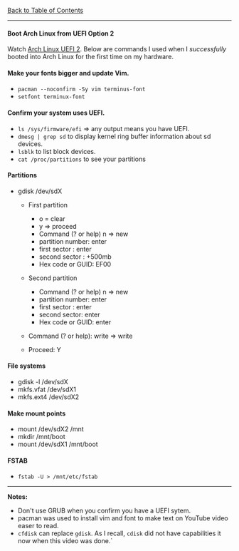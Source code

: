 [Back to Table of Contents](../README.md)
***

#### Boot Arch Linux from UEFI Option 2
Watch [Arch Linux UEFI 2](https://www.youtube.com/watch?v=DfC5hgdtbWY).  Below
are commands I used when I _successfully_ booted into Arch Linux for the first
time on my hardware.

#### Make your fonts bigger and update Vim.
* `pacman --noconfirm -Sy vim terminus-font`
* `setfont terminux-font`

#### Confirm your system uses UEFI.
* `ls /sys/firmware/efi`  => any output means you have UEFI.
* `dmesg | grep sd` to display kernel ring buffer information about sd devices.
* `lsblk` to list block devices.
* `cat /proc/partitions` to see your partitions

#### Partitions 
* gdisk /dev/sdX
  * First partition
    * o = clear
    * y => proceed
    * Command (? or help) n => new
    * partition number: enter
    * first sector : enter
    * second sector : +500mb
    * Hex code or GUID: EF00

  * Second partition
    * Command (? or help) n => new
    * partition number: enter
    * first sector : enter
    * second sector: enter
    * Hex code or GUID: enter

  * Command (? or help): write => write
  * Proceed: Y

#### File systems 
* gdisk -l /dev/sdX
* mkfs.vfat /dev/sdX1
* mkfs.ext4 /dev/sdX2

#### Make mount points
* mount /dev/sdX2 /mnt
* mkdir /mnt/boot
* mount /dev/sdX1 /mnt/boot


#### FSTAB
* `fstab -U > /mnt/etc/fstab`

---
__Notes:__
* Don't use GRUB when you confirm you have a UEFI sytem.
* pacman was used to install vim and font to make text on
  YouTube video easer to read.
* `cfdisk` can replace `gdisk`. As I recall, `cdisk` did not have capabilities
  it now when this video was done.`
